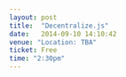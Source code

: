 ```yaml
---
layout: post
title:  "Decentralize.js"
date:   2014-09-10 14:10:42
venue: "Location: TBA"
ticket: Free
time: "2:30pm"
---
```

